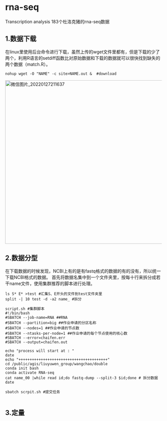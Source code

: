 # rna-seq
Transcription analysis
183个杜洛克猪的rna-seq数据
## 1.数据下载
在linux里使用后台命令进行下载，虽然上传的wget文件里都有，但是下载的少了两个，利用R语言的setdiff函数比对原始数据和下载的数据就可以很快找到缺失的两个数据（match.R）。

```
nohup wget -O "NAME" -c site>NAME.out &  #download 
```
<img width="525" alt="微信图片_20220127211637" src="https://user-images.githubusercontent.com/82023298/151366899-41ffc129-f484-4192-aca4-25a3dae213df.png">



## 2.数据分型
在下载数据的时候发现，NCBI上有的是有fastq格式的数据的有的没有，所以统一下载NCBI格式的数据。
首先将数据名集中到一个文件夹里，按每十行来拆分成若干name文件，使用集群推荐的脚本进行处理。
```
ls S* E* >test #汇集S、E开头的文件到test文件夹里
split -| 10 test -d -a2 name_ #拆分

script.sh #集群脚本
#!/bin/bash
#SBATCH --job-name=RNA ##RNA
#SBATCH --partition=big ##作业申请的分区名称
#SBATCH --nodes=1 ##作业申请的节点数
#SBATCH --ntasks-per-node=1 ##作业申请的每个节点使用的核心数
#SBATCH --error=chaifen.err
#SBATCH --output=chaifen.out

echo "process will start at : "
date
echo "++++++++++++++++++++++++++++++++++++++++"
cd /public/agis/liuyuwen_group/wangchao/double
conda init bash
conda activate RNA-seq
cat name_00 |while read id;do fastq-dump --split-3 $id;done # 拆分数据
date

sbatch scrpit.sh #提交任务


```
## 3.定量
